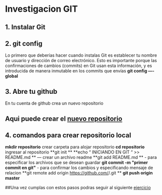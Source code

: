 # Investigacion GIT

## 1. Instalar Git 

## 2. git config
Lo primero que deberías hacer cuando instalas Git es establecer tu nombre de usuario y dirección de correo electrónico. Esto es importante porque las confirmaciones de cambios (commits) en Git usan esta información, y es introducida de manera inmutable en los commits que envías
**git config —-global**

## 3. Abre tu github
En tu cuenta de github crea un nuevo repositorio
## Aqui puede crear el [nuevo repositorio](https://github.com/new)

## 4. comandos para crear repositorio local

**mkdir repositorio** crear carpeta para alojar repositorio
**cd repositorio** ingresar al repositorio
**git init **
**echo “ INICIANDO EN GIT “ >> README.md ** — crear un archivo readme
**git add README.md ** - para especificar los archivos que se desean guardar
**git commit -m "primer commit en git"** - para confirmar los cambios y especificando mensaje de relacion
**git remote add origin https://github.com/<usuario-github>/<nombre-del-repo>.git **
**git push origin master**

##Una vez cumplas con estos pasos podras seguir al siguiente [ejercicio](https://github.com/estebanrestrepo07/primer-repo/tree/1) 

